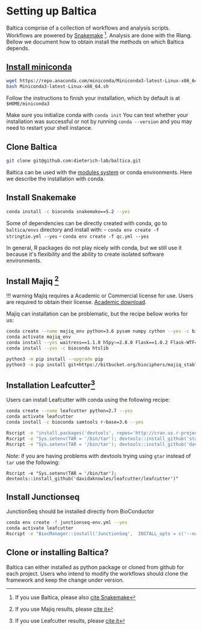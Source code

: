 # Setting up Baltica

Baltica comprise of a collection of workflows and analysis scripts. Workflows are powered by [Snakemake](https://snakemake.readthedocs.io/en/stable/) [^1]. Analysis are done with the Rlang. Bellow we document how to obtain install the methods on which Baltica depends.    

## [Install miniconda](*https://docs.conda.io/en/latest/miniconda.html) 

```bash
wget https://repo.anaconda.com/miniconda/Miniconda3-latest-Linux-x86_64.sh
bash Miniconda3-latest-Linux-x86_64.sh
``` 
Follow the instructions to finish your installation, which by default is at `$HOME/miniconda3`

Make sure you initialize conda with `conda init`
You can test whether your installation was successful or not by running `conda --version` and you may need to restart 
your shell instance. 

## Clone Baltica

```bash
git clone git@github.com:dieterich-lab/baltica.git
```

Baltica can be used with the [modules system](https://modules.readthedocs.io/en/latest/index.html) or conda environments. Here we describe the installation with conda. 

## Install Snakemake 
```bash
conda install -c bioconda snakemake==5.2 --yes
```

Some of dependencies can be directly created with conda, go to `baltica/envs` directory and install with:
    - `conda env create -f stringtie.yml --yes` 
    - `conda env create -f qc.yml --yes`

In general, R packages do not play nicely with conda, but we still use it because it's flexibility and the ability to 
create isolated software environments.


## Install Majiq [^2]

!!! warning
    Majiq requires a Academic or Commercial license for use. Users are required to obtain their license. [Academic download](https://majiq.biociphers.org/app_download/).

Majiq can installation can be problematic, but the recipe bellow works for us:

```bash
conda create --name majiq_env python=3.6 pysam numpy cython --yes -c bioconda
conda activate majiq_env
conda install --yes waitress==1.1.0 h5py>=2.8.0 Flask==1.0.2 Flask-WTF==0.14.2 GitPython>=2.1.11 gunicorn==19.9.0 psutil>=5.4.8 h5py>=2.8.0 scipy>=1.1.0
conda install --yes -c bioconda htslib 

python3 -m pip install --upgrade pip
python3 -m pip install git+https://bitbucket.org/biociphers/majiq_stable.git#egg=majiq
```

## Installation Leafcutter[^3]

Users can install Leafcutter with conda using the following recipe: 

```bash
conda create --name leafcutter python=2.7 --yes
conda activate leafcutter
conda install -c bioconda samtools r-base=3.6 --yes

Rscript -e "install.packages('devtools', repos='http://cran.us.r-project.org', dependencies=TRUE, INSTALL_opts = c('--no-lock'))"
Rscript -e "Sys.setenv(TAR = '/bin/tar'); devtools::install_github('stan-dev/rstantools')"
Rscript -e "Sys.setenv(TAR = '/bin/tar'); devtools::install_github('davidaknowles/leafcutter/leafcutter')"
```

*Note*: if you are having problems with devtools trying using `gtar` instead of `tar` use the following:

```{bash}
Rscript -e "Sys.setenv(TAR = '/bin/tar'); devtools::install_github('davidaknowles/leafcutter/leafcutter')"
```
## Install Junctionseq

JunctionSeq should be installed directly from BioConductor

```bash
conda env create -f junctionseq-env.yml --yes
conda activate leafcutter
Rscript -e "BiocManager::install('JunctionSeq',  INSTALL_opts = c('--no-lock'))"
```

## Clone or installing Baltica?
Baltica can either installed as python package or cloned from github for each project.
Users who intend to modify the workflows should clone the framework and keep the change under version.

[^1]: If you use Baltica, please also [cite Snakemake](https://bioinformatics.oxfordjournals.org/content/28/19/2520)
[^2]: If you use Majiq results, please [cite it]( https://elifesciences.org/articles/11752)
[^3]: If you use Leafcutter results, please [cite it](https://www.nature.com/articles/s41588-017-0004-9)
[^4]: If you use Junctionseq results, please [cite it](http://nar.oxfordjournals.org/content/early/2016/06/07/nar.gkw501.full)
[^5]: If you use the Baltica's analysis module, please also [cite Stringtie](http://www.nature.com/nbt/journal/vaop/ncurrent/full/nbt.3122.html)
